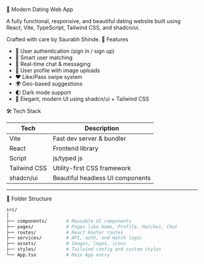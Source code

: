  💖 Modern Dating Web App

A fully functional, responsive, and beautiful dating website built using React, Vite, TypeScript, Tailwind CSS, and shadcn/ui.

Crafted with care by Saurabh Shinde.
 🚀 Features

- 🔐 User authentication (sign in / sign up)
- 🎯 Smart user matching
- 💌 Real-time chat & messaging
- 📸 User profile with image uploads
- ❤️ Like/Pass swipe system
- 🌍 Geo-based suggestions
- 🌓 Dark mode support
- 🎨 Elegant, modern UI using shadcn/ui + Tailwind CSS


 🛠️ Tech Stack

| Tech            | Description                        |
|-----------------|------------------------------------|
| Vite            | Fast dev server & bundler          |
| React           | Frontend library                   |
| Script     |        js/typed js           |
| Tailwind CSS    | Utility-first CSS framework        |
| shadcn/ui       | Beautiful headless UI components   |

---

 📁 Folder Structure

```bash
src/
│
├── components/       # Reusable UI components
├── pages/            # Pages like Home, Profile, Matches, Chat
├── routes/           # React Router routes
├── services/         # API, auth, and match logic
├── assets/           # Images, logos, icons
├── styles/           # Tailwind config and custom styles
└── App.tsx           # Main App entry

